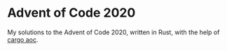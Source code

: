 # Advent of Code 2020

My solutions to the Advent of Code 2020, written in Rust, with the help of [cargo aoc](https://github.com/gobanos/cargo-aoc).
